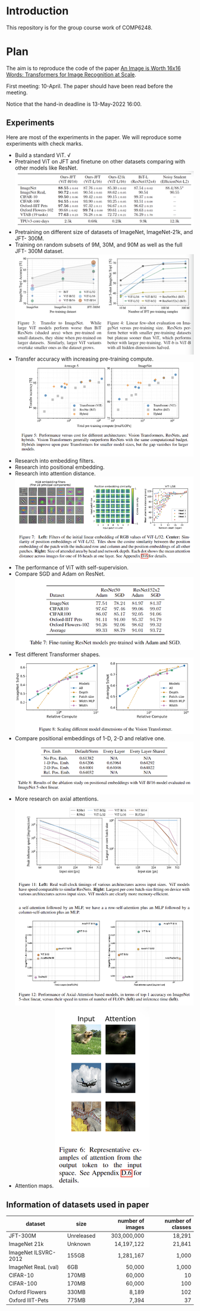 # Introduction
This repository is for the group course work of COMP6248.

# Plan
The aim is to reproduce the code of the paper [An Image is Worth 16x16 Words: Transformers for Image Recognition at Scale](https://openreview.net/forum?id=YicbFdNTTy).

First meeting: 10-April. The paper should have been read before the meeting.

Notice that the hand-in deadline is 13-May-2022 16:00.

## Experiments

Here are most of the experiments in the paper. We will reproduce some experiments with check marks.
* Build a standard ViT. √ 
* Pretrained ViT on JFT and finetune on other datasets comparing with other models like ResNet.
![1](img/1.png)
* Pretraining on different size of datasets of ImageNet, ImageNet-21k, and JFT-
300M.
* Training on random subsets of 9M, 30M, and 90M as well as the full JFT-
300M dataset.
![2](img/2.png)
* Transfer accuracy with increasing pre-training compute.
![3](img/3.png)
* Research into embedding filters.
* Research into positional embedding.
* Research into attention distance.
![4](img/4.png)
* The performance of ViT with self-supervision.
* Compare SGD and Adam on ResNet.
![](img/5.png)
* Test different Transformer shapes.
![](img/6.png)
* Compare positional embeddings of 1-D, 2-D and relative one.
![](img/7.png)
* More research on axial attentions.
![](img/8.png)
* Attention maps.
![](img/9.png)

## Information of datasets used in paper

| dataset              | size       | number of images | number of classes |
|----------------------|------------|-----------------:|------------------:|
| JFT-300M             | Unreleased |      303,000,000 |            18,291 |
| ImageNet 21k         | Unknown    |       14,197,122 |            21,841 |
| ImageNet ILSVRC-2012 | 155GB      |        1,281,167 |             1,000 |
| ImageNet ReaL (val)  | 6GB        |           50,000 |             1,000 |
| CIFAR-10             | 170MB      |           60,000 |                10 |
| CIFAR-100            | 170MB      |           60,000 |               100 |
| Oxford Flowers       | 330MB      |            8,189 |               102 |
| Oxford IIIT-Pets     | 775MB      |            7,394 |                37 |